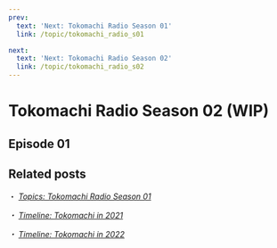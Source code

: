 ```yaml
---
prev:
  text: 'Next: Tokomachi Radio Season 01'
  link: /topic/tokomachi_radio_s01

next:
  text: 'Next: Tokomachi Radio Season 02'
  link: /topic/tokomachi_radio_s02
---
```


# Tokomachi Radio Season 02 (WIP)

## Episode 01

## Related posts

・ [<i class="fa-solid fa-microphone-lines" /> _Topics: Tokomachi Radio Season 01_](/topics/tokomachi_radio_s01/) &nbsp; <i class="fa-solid fa-arrow-right-from-bracket" />

・ [<i class="fa-solid fa-microphone-lines" /> _Timeline: Tokomachi in 2021_](/timeline/2021/) &nbsp; <i class="fa-solid fa-arrow-right-from-bracket" />

・ [<i class="fa-solid fa-microphone-lines" /> _Timeline: Tokomachi in 2022_](/timeline/2022/) &nbsp; <i class="fa-solid fa-arrow-right-from-bracket" />
